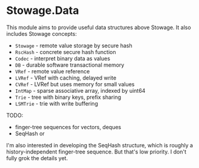 # Stowage.Data

This module aims to provide useful data structures above Stowage. It also includes Stowage concepts:

* `Stowage` - remote value storage by secure hash
* `RscHash` - concrete secure hash function 
* `Codec` - interpret binary data as values
* `DB` - durable software transactional memory
* `VRef` - remote value reference
* `LVRef` - VRef with caching, delayed write
* `CVRef` - LVRef but uses memory for small values
* `IntMap` - sparse associative array, indexed by uint64
* `Trie` - tree with binary keys, prefix sharing
* `LSMTrie` - trie with write buffering

TODO:

* finger-tree sequences for vectors, deques
* SeqHash or          

I'm also interested in developing the SeqHash structure, which is roughly a history-independent finger-tree sequence. But that's low priority. I don't fully grok the details yet.

